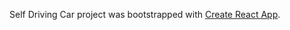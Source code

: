 Self Driving Car project was bootstrapped with [Create React App](https://github.com/facebookincubator/create-react-app).
